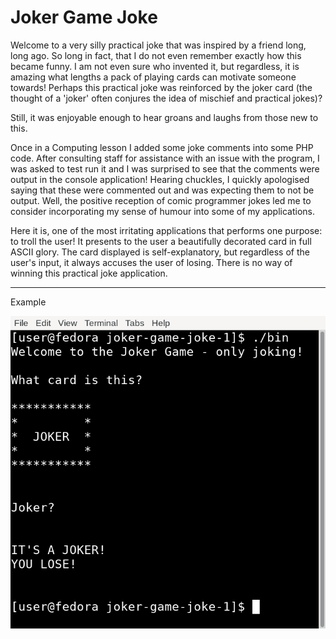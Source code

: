 # Joker Game Joke

Welcome to a very silly practical joke that was inspired by a friend long, long ago.
So long in fact, that I do not even remember exactly how this became funny.
I am not even sure who invented it, but regardless, it is amazing what lengths a pack of playing cards can motivate someone towards!
Perhaps this practical joke was reinforced by the joker card (the thought of a 'joker' often conjures the idea of mischief and practical jokes)?

Still, it was enjoyable enough to hear groans and laughs from those new to this.

Once in a Computing lesson I added some joke comments into some PHP code.
After consulting staff for assistance with an issue with the program, I was asked to test run it and I was surprised to see that the comments were output in the console application!
Hearing chuckles, I quickly apologised saying that these were commented out and was expecting them to not be output.
Well, the positive reception of comic programmer jokes led me to consider incorporating my sense of humour into some of my applications.

Here it is, one of the most irritating applications that performs one purpose: to troll the user!
It presents to the user a beautifully decorated card in full ASCII glory.
The card displayed is self-explanatory, but regardless of the user's input, it always accuses the user of losing.
There is no way of winning this practical joke application.

----

Example

[![Joker Game Joke screenshot](https://github.com/MrSach/CPP-Minor-Sub-projects/blob/main/Joker%20Game%20Joke/Joker_Game_Joke.png)](https://github.com/MrSach/CPP-Minor-Sub-projects/blob/main/Joker%20Game%20Joke/Joker_Game_Joke.png)
